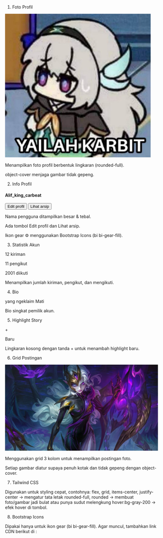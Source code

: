 1. Foto Profil

<img src="Karbit.jpg" alt="Foto Profil" class="w-28 h-28 rounded-full object-cover mx-auto">

Menampilkan foto profil berbentuk lingkaran (rounded-full).

object-cover menjaga gambar tidak gepeng.

2. Info Profil

<h4 class="text-lg font-semibold">Alif_king_carbeat</h4>
<button>Edit profil</button>
<button>Lihat arsip</button>
<i class="bi bi-gear-fill"></i>


Nama pengguna ditampilkan besar & tebal.

Ada tombol Edit profil dan Lihat arsip.

Ikon gear ⚙ menggunakan Bootstrap Icons (bi bi-gear-fill).

3. Statistik Akun

<p><span class="font-bold">12</span> kiriman</p>
<p><span class="font-bold">11</span> pengikut</p>
<p><span class="font-bold">2001</span> diikuti</p>

Menampilkan jumlah kiriman, pengikut, dan mengikuti.

4. Bio

<p class="text-sm">yang ngeklaim Mati</p>

Bio singkat pemilik akun.

5. Highlight Story

<div class="w-16 h-16 rounded-full border-2 flex items-center justify-center">
  <span class="text-3xl text-gray-500">+</span>
</div>
<p class="text-center text-sm mt-2">Baru</p>

Lingkaran kosong dengan tanda + untuk menambah highlight baru.

6. Grid Postingan

<div class="grid grid-cols-3 gap-2">
  <div class="aspect-video">
    <img src="obsidian.jpg" class="w-full h-full object-cover rounded">
  </div>
  <!-- dst... -->
</div>

Menggunakan grid 3 kolom untuk menampilkan postingan foto.

Setiap gambar diatur supaya penuh kotak dan tidak gepeng dengan object-cover.

7. Tailwind CSS

Digunakan untuk styling cepat, contohnya:
flex, grid, items-center, justify-center → mengatur tata letak
rounded-full, rounded → membuat foto/gambar jadi bulat atau punya sudut melengkung
hover:bg-gray-200 → efek hover di tombol.

8. Bootstrap Icons

Dipakai hanya untuk ikon gear (bi bi-gear-fill).
Agar muncul, tambahkan link CDN berikut di <head>:

<link rel="stylesheet" href="https://cdn.jsdelivr.net/npm/bootstrap-icons/font/bootstrap-icons.css">